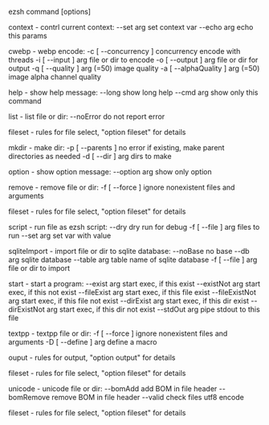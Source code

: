 ezsh command [options]

context - contrl current context:
  --set arg             set context var
  --echo arg            echo this params


cwebp - webp encode:
  -c [ --concurrency ]            concurrency encode with threads
  -i [ --input ] arg              file or dir to encode
  -o [ --output ] arg             file or dir for output
  -q [ --quality ] arg (=50)      image quality
  -a [ --alphaQuality ] arg (=50) image alpha channel quality


help - show help message:
  --long                show long help
  --cmd arg             show only this command


list - list file or dir:
  --noError             do not report error

  fileset - rules for file select, "option fileset" for details



mkdir - make dir:
  -p [ --parents ]      no error if existing, make parent directories as needed
  -d [ --dir ] arg      dirs to make


option - show option message:
  --option arg          show only option


remove - remove file or dir:
  -f [ --force ]        ignore nonexistent files and arguments

  fileset - rules for file select, "option fileset" for details



script - run file as ezsh script:
  --dry                 dry run for debug
  -f [ --file ] arg     files to run
  --set arg             set var with value


sqliteImport - import file or dir to sqlite database:
  --noBase              no base
  --db arg              sqlite database
  --table arg           table name of sqlite database
  -f [ --file ] arg     file or dir to import


start - start a program:
  --exist arg           start exec, if this exist
  --existNot arg        start exec, if this not exist
  --fileExist arg       start exec, if this file exist
  --fileExistNot arg    start exec, if this file not exist
  --dirExist arg        start exec, if this dir exist
  --dirExistNot arg     start exec, if this dir not exist
  --stdOut arg          pipe stdout to this file


textpp - textpp file or dir:
  -f [ --force ]        ignore nonexistent files and arguments
  -D [ --define ] arg   define a macro

  ouput - rules for output, "option output" for details


  fileset - rules for file select, "option fileset" for details



unicode - unicode file or dir:
  --bomAdd              add BOM in file header
  --bomRemove           remove BOM in file header
  --valid               check files utf8 encode

  fileset - rules for file select, "option fileset" for details



